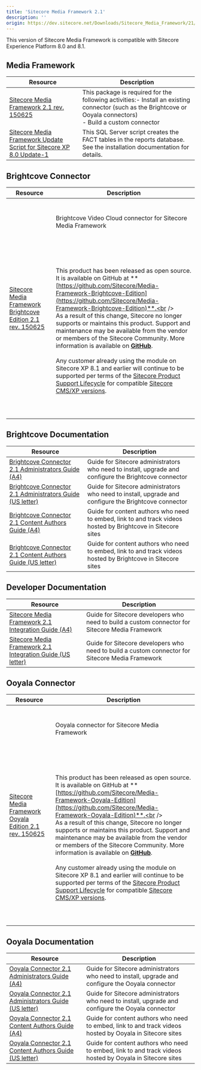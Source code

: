 ```yaml
---
title: 'Sitecore Media Framework 2.1'
description: ''
origin: https://dev.sitecore.net/Downloads/Sitecore_Media_Framework/21/Sitecore_Media_Framework_21.aspx
---
```


This version of Sitecore Media Framework is compatible with Sitecore Experience Platform 8.0 and 8.1.

## Media Framework

| Resource                                                                                                                                                                                                                                                                      | Description                                                                                                                                                         |
| ----------------------------------------------------------------------------------------------------------------------------------------------------------------------------------------------------------------------------------------------------------------------------- | ------------------------------------------------------------------------------------------------------------------------------------------------------------------- |
| [Sitecore Media Framework 2.1 rev. 150625](https://scdp.blob.core.windows.net/downloads/Sitecore%20Media%20Framework/21/Sitecore%20Media%20Framework%2021/Sitecore%20Media%20Framework%2021%20rev%20150625.zip)                                                               | This package is required for the following activities:- Install an existing connector (such as the Brightcove or Ooyala connectors)<br />- Build a custom connector |
| [Sitecore Media Framework Update Script for Sitecore XP 8.0 Update-1](https://scdp.blob.core.windows.net/downloads/Sitecore%20Media%20Framework/21/Sitecore%20Media%20Framework%2021/Sitecore%20Media%20Framework%20Update%20Script%20for%20Sitecore%20XP%2080%20Update1.sql) | This SQL Server script creates the FACT tables in the reports database. See the installation documentation for details.                                             |

## Brightcove Connector

| Resource                                                                                                                                                                                                                                                  | Description                                                                                                                                                                                                                                                                                                                                                                                                                                                                                                                                                                                                                                                                                                                                                                                                                                                                                                                                                                                                                  |
| --------------------------------------------------------------------------------------------------------------------------------------------------------------------------------------------------------------------------------------------------------- | ---------------------------------------------------------------------------------------------------------------------------------------------------------------------------------------------------------------------------------------------------------------------------------------------------------------------------------------------------------------------------------------------------------------------------------------------------------------------------------------------------------------------------------------------------------------------------------------------------------------------------------------------------------------------------------------------------------------------------------------------------------------------------------------------------------------------------------------------------------------------------------------------------------------------------------------------------------------------------------------------------------------------------- |
| [Sitecore Media Framework Brightcove Edition 2.1 rev. 150625](https://scdp.blob.core.windows.net/downloads/Sitecore%20Media%20Framework/21/Sitecore%20Media%20Framework%2021/Sitecore%20Media%20Framework%20Brightcove%20Edition%2021%20rev%20150625.zip) | <br /><br />Brightcove Video Cloud connector for Sitecore Media Framework<br /><br /> <Alert variant='warning' mb={4}><br /> <AlertIcon /><br /> <br /><br />This product has been released as open source. It is available on GitHub at **[https://github.com/Sitecore/Media-Framework-Brightcove-Edition](https://github.com/Sitecore/Media-Framework-Brightcove-Edition)**.<br /><br />As a result of this change, Sitecore no longer supports or maintains this product. Support and maintenance may be available from the vendor or members of the Sitecore Community. More information is available on **[GitHub](https://github.com/Sitecore/Media-Framework-Brightcove-Edition)**.<br /><br />Any customer already using the module on Sitecore XP 8.1 and earlier will continue to be supported per terms of the [Sitecore Product Support Lifecycle](https://kb.sitecore.net/articles/641167) for compatible [Sitecore CMS/XP versions](https://kb.sitecore.net/articles/541788).<br /><br /><br /> </Alert><br /> |

## Brightcove Documentation

| Resource                                                                                                                                                                                                                                      | Description                                                                                                  |
| --------------------------------------------------------------------------------------------------------------------------------------------------------------------------------------------------------------------------------------------- | ------------------------------------------------------------------------------------------------------------ |
| [Brightcove Connector 2.1 Administrators Guide (A4)](https://scdp.blob.core.windows.net/downloads/Sitecore%20Media%20Framework/21/Sitecore%20Media%20Framework%2021/sitecoremediaframeworkbrightcove21adminguidea4.pdf)                       | Guide for Sitecore administrators who need to install, upgrade and configure the Brightcove connector        |
| [Brightcove Connector 2.1 Administrators Guide (US letter)](https://scdp.blob.core.windows.net/downloads/Sitecore%20Media%20Framework/21/Sitecore%20Media%20Framework%2021/sitecoremediaframeworkbrightcove21adminguideusletter.pdf)          | Guide for Sitecore administrators who need to install, upgrade and configure the Brightcove connector        |
| [Brightcove Connector 2.1 Content Authors Guide (A4)](https://scdp.blob.core.windows.net/downloads/Sitecore%20Media%20Framework/21/Sitecore%20Media%20Framework%2021/sitecoremediaframeworkbrightcove21contentauthorguidea4.pdf)              | Guide for content authors who need to embed, link to and track videos hosted by Brightcove in Sitecore sites |
| [Brightcove Connector 2.1 Content Authors Guide (US letter)](https://scdp.blob.core.windows.net/downloads/Sitecore%20Media%20Framework/21/Sitecore%20Media%20Framework%2021/sitecoremediaframeworkbrightcove21contentauthorguideusletter.pdf) | Guide for content authors who need to embed, link to and track videos hosted by Brightcove in Sitecore sites |

## Developer Documentation

| Resource                                                                                                                                                                                                                          | Description                                                                                     |
| --------------------------------------------------------------------------------------------------------------------------------------------------------------------------------------------------------------------------------- | ----------------------------------------------------------------------------------------------- |
| [Sitecore Media Framework 2.1 Integration Guide (A4)](https://scdp.blob.core.windows.net/downloads/Sitecore%20Media%20Framework/21/Sitecore%20Media%20Framework%2021/sitecoremediaframework21integrationguidea4.pdf)              | Guide for Sitecore developers who need to build a custom connector for Sitecore Media Framework |
| [Sitecore Media Framework 2.1 Integration Guide (US letter)](https://scdp.blob.core.windows.net/downloads/Sitecore%20Media%20Framework/21/Sitecore%20Media%20Framework%2021/sitecoremediaframework21integrationguideusletter.pdf) | Guide for Sitecore developers who need to build a custom connector for Sitecore Media Framework |

## Ooyala Connector

| Resource                                                                                                                                                                                                                                          | Description                                                                                                                                                                                                                                                                                                                                                                                                                                                                                                                                                                                                                                                                                                                                                                                                                                                                                                                                                                                      |
| ------------------------------------------------------------------------------------------------------------------------------------------------------------------------------------------------------------------------------------------------- | ------------------------------------------------------------------------------------------------------------------------------------------------------------------------------------------------------------------------------------------------------------------------------------------------------------------------------------------------------------------------------------------------------------------------------------------------------------------------------------------------------------------------------------------------------------------------------------------------------------------------------------------------------------------------------------------------------------------------------------------------------------------------------------------------------------------------------------------------------------------------------------------------------------------------------------------------------------------------------------------------ |
| [Sitecore Media Framework Ooyala Edition 2.1 rev. 150625](https://scdp.blob.core.windows.net/downloads/Sitecore%20Media%20Framework/21/Sitecore%20Media%20Framework%2021/Sitecore%20Media%20Framework%20Ooyala%20Edition%2021%20rev%20150625.zip) | <br /><br />Ooyala connector for Sitecore Media Framework<br /><br /> <Alert variant='warning' mb={4}><br /> <AlertIcon /><br /> <br /><br />This product has been released as open source. It is available on GitHub at **[https://github.com/Sitecore/Media-Framework-Ooyala-Edition](https://github.com/Sitecore/Media-Framework-Ooyala-Edition)**.<br /><br />As a result of this change, Sitecore no longer supports or maintains this product. Support and maintenance may be available from the vendor or members of the Sitecore Community. More information is available on **[GitHub](https://github.com/Sitecore/Media-Framework-Ooyala-Edition)**.<br /><br />Any customer already using the module on Sitecore XP 8.1 and earlier will continue to be supported per terms of the [Sitecore Product Support Lifecycle](https://kb.sitecore.net/articles/641167) for compatible [Sitecore CMS/XP versions](https://kb.sitecore.net/articles/541788).<br /><br /><br /> </Alert><br /> |

## Ooyala Documentation

| Resource                                                                                                                                                                                                                              | Description                                                                                              |
| ------------------------------------------------------------------------------------------------------------------------------------------------------------------------------------------------------------------------------------- | -------------------------------------------------------------------------------------------------------- |
| [Ooyala Connector 2.1 Administrators Guide (A4)](https://scdp.blob.core.windows.net/downloads/Sitecore%20Media%20Framework/21/Sitecore%20Media%20Framework%2021/sitecoremediaframeworkooyala21adminguidea4.pdf)                       | Guide for Sitecore administrators who need to install, upgrade and configure the Ooyala connector        |
| [Ooyala Connector 2.1 Administrators Guide (US letter)](https://scdp.blob.core.windows.net/downloads/Sitecore%20Media%20Framework/21/Sitecore%20Media%20Framework%2021/sitecoremediaframeworkooyala21adminguideusletter.pdf)          | Guide for Sitecore administrators who need to install, upgrade and configure the Ooyala connector        |
| [Ooyala Connector 2.1 Content Authors Guide (A4)](https://scdp.blob.core.windows.net/downloads/Sitecore%20Media%20Framework/21/Sitecore%20Media%20Framework%2021/sitecoremediaframeworkooyala21contentauthorguidea4.pdf)              | Guide for content authors who need to embed, link to and track videos hosted by Ooyala in Sitecore sites |
| [Ooyala Connector 2.1 Content Authors Guide (US letter)](https://scdp.blob.core.windows.net/downloads/Sitecore%20Media%20Framework/21/Sitecore%20Media%20Framework%2021/sitecoremediaframeworkooyala21contentauthorguideusletter.pdf) | Guide for content authors who need to embed, link to and track videos hosted by Ooyala in Sitecore sites |

